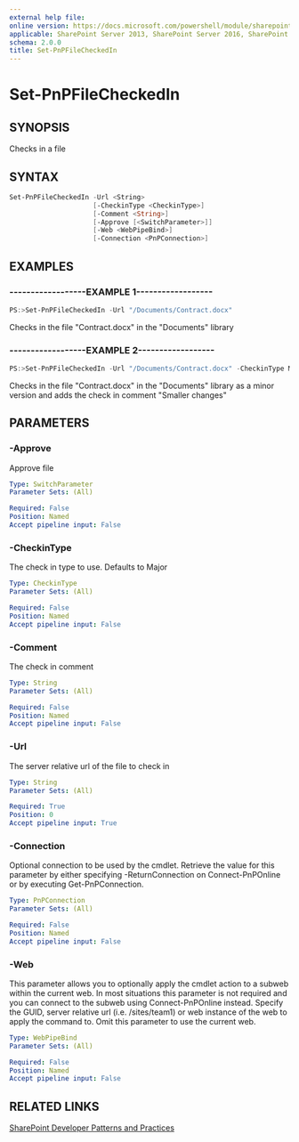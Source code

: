 ```yaml
---
external help file:
online version: https://docs.microsoft.com/powershell/module/sharepoint-pnp/set-pnpfilecheckedin
applicable: SharePoint Server 2013, SharePoint Server 2016, SharePoint Server 2019, SharePoint Online
schema: 2.0.0
title: Set-PnPFileCheckedIn
---
```


# Set-PnPFileCheckedIn

## SYNOPSIS
Checks in a file

## SYNTAX 

```powershell
Set-PnPFileCheckedIn -Url <String>
                     [-CheckinType <CheckinType>]
                     [-Comment <String>]
                     [-Approve [<SwitchParameter>]]
                     [-Web <WebPipeBind>]
                     [-Connection <PnPConnection>]
```

## EXAMPLES

### ------------------EXAMPLE 1------------------
```powershell
PS:>Set-PnPFileCheckedIn -Url "/Documents/Contract.docx"
```

Checks in the file "Contract.docx" in the "Documents" library

### ------------------EXAMPLE 2------------------
```powershell
PS:>Set-PnPFileCheckedIn -Url "/Documents/Contract.docx" -CheckinType MinorCheckin -Comment "Smaller changes"
```

Checks in the file "Contract.docx" in the "Documents" library as a minor version and adds the check in comment "Smaller changes"

## PARAMETERS

### -Approve
Approve file

```yaml
Type: SwitchParameter
Parameter Sets: (All)

Required: False
Position: Named
Accept pipeline input: False
```

### -CheckinType
The check in type to use. Defaults to Major

```yaml
Type: CheckinType
Parameter Sets: (All)

Required: False
Position: Named
Accept pipeline input: False
```

### -Comment
The check in comment

```yaml
Type: String
Parameter Sets: (All)

Required: False
Position: Named
Accept pipeline input: False
```

### -Url
The server relative url of the file to check in

```yaml
Type: String
Parameter Sets: (All)

Required: True
Position: 0
Accept pipeline input: True
```

### -Connection
Optional connection to be used by the cmdlet. Retrieve the value for this parameter by either specifying -ReturnConnection on Connect-PnPOnline or by executing Get-PnPConnection.

```yaml
Type: PnPConnection
Parameter Sets: (All)

Required: False
Position: Named
Accept pipeline input: False
```

### -Web
This parameter allows you to optionally apply the cmdlet action to a subweb within the current web. In most situations this parameter is not required and you can connect to the subweb using Connect-PnPOnline instead. Specify the GUID, server relative url (i.e. /sites/team1) or web instance of the web to apply the command to. Omit this parameter to use the current web.

```yaml
Type: WebPipeBind
Parameter Sets: (All)

Required: False
Position: Named
Accept pipeline input: False
```

## RELATED LINKS

[SharePoint Developer Patterns and Practices](https://aka.ms/sppnp)